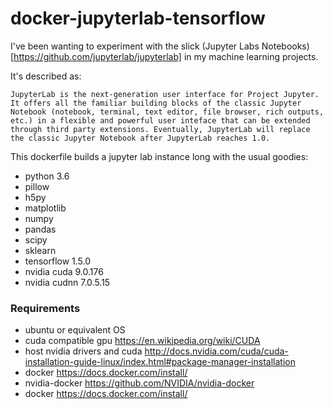 # docker-jupyterlab-tensorflow

I've been wanting to experiment with the slick (Jupyter Labs Notebooks)[https://github.com/jupyterlab/jupyterlab] in my machine learning projects.

It's described as:

```
JupyterLab is the next-generation user interface for Project Jupyter. It offers all the familiar building blocks of the classic Jupyter Notebook (notebook, terminal, text editor, file browser, rich outputs, etc.) in a flexible and powerful user inteface that can be extended through third party extensions. Eventually, JupyterLab will replace the classic Jupyter Notebook after JupyterLab reaches 1.0.
```

This dockerfile builds a jupyter lab instance long with the usual goodies:
- python 3.6
- pillow
- h5py
- matplotlib
- numpy
- pandas
- scipy
- sklearn
- tensorflow 1.5.0
- nvidia cuda 9.0.176 
- nvidia cudnn 7.0.5.15

### Requirements
- ubuntu or equivalent OS
- cuda compatible gpu https://en.wikipedia.org/wiki/CUDA
- host nvidia drivers and cuda http://docs.nvidia.com/cuda/cuda-installation-guide-linux/index.html#package-manager-installation
- docker https://docs.docker.com/install/
- nvidia-docker https://github.com/NVIDIA/nvidia-docker
- docker https://docs.docker.com/install/
